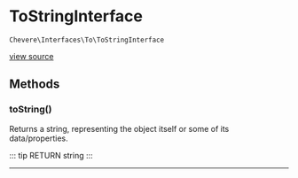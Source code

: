# ToStringInterface

`Chevere\Interfaces\To\ToStringInterface`

[view source](https://github.com/chevere/chevere/blob/master/interfaces/To/ToStringInterface.php)

## Methods

### toString()

Returns a string, representing the object itself or some of its data/properties.

::: tip RETURN
string
:::


---

